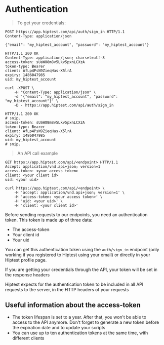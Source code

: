 # Authentication

> To get your credentials:

```http
POST https://app.hiptest.com/api/auth/sign_in HTTP/1.1
Content-Type: application/json

{"email": "my_hiptest_account", "password": "my_hiptest_account"}
```
```http
HTTP/1.1 200 OK
Content-Type: application/json; charset=utf-8
access-token: sUaWO8m8v5Lkv5pxnLCXzA
token-type: Bearer
client: AfLp4PsN9ZieqHas-X5lrA
expiry: 1486047985
uid: my_hiptest_account
```

```shell
curl -XPOST \
    -H "Content-Type: application/json" \
    -d '{"email": "my_hiptest_account", "password": "my_hiptest_account"}' \
    -D - https://app.hiptest.com/api/auth/sign_in

HTTP/1.1 200 OK
# snip.
access-token: sUaWO8m8v5Lkv5pxnLCXzA
token-type: Bearer
client: AfLp4PsN9ZieqHas-X5lrA
expiry: 1486047985
uid: my_hiptest_account
# snip.

```

> An API call example

```http
GET https://app.hiptest.com/api/<endpoint> HTTP/1.1
Accept: application/vnd.api+json; version=1
access-token: <your access token>
client: <your client id>
uid: <your uid>
```

```shell
curl https://app.hiptest.com/api/<endpoint> \
    -H 'accept: application/vnd.api+json; version=1' \
    -H 'access-token: <your access token>' \
    -H 'uid: <your uid>' \
    -H 'client: <your client id>'
```


Before sending requests to our endpoints, you need an authentication token.
This token is made up of three data:

* The access-token
* Your client id
* Your uid

You can get this authentication token using the `auth/sign_in` endpoint
(only working if you registered to Hiptest using your email) or directly
in your Hiptest profile page.

<aside class="notice">
  If you are getting your credentials through the API, your token will be set
  in the response headers
</aside>

 Hiptest expects for the authentication token to be included in all API requests
 to the server, in the HTTP headers of your requests

## Useful information about the access-token

* The token lifespan is set to a year. After that, you won't be able to access to
the API anymore. Don't forget to generate a new token before the expiration date and to update your scripts
* You can use up to ten authentication tokens at the same time, with different clients
